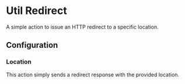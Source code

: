 
# Util Redirect

A simple action to issue an HTTP redirect to a specific location.

## Configuration

### Location

This action simply sends a redirect response with the provided location.
